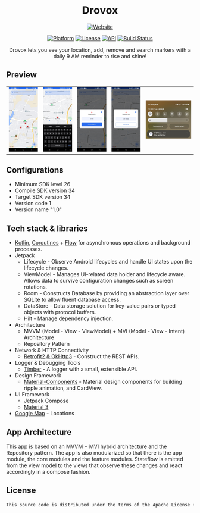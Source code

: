 <h1 align="center">Drovox</h1>

<p align="center"><a href="https://www.drovox.com"><img alt="Website" src="https://img.shields.io/badge/Website-Drovox-white"/></a> </p>

<p align="center">
  <a href="https://www.android.com/"><img alt="Platform" src="https://img.shields.io/badge/Platform-Android-green"/></a>
  <a href="https://opensource.org/licenses/Apache-2.0"><img alt="License" src="https://img.shields.io/badge/License-Apache%202.0-blue.svg"/></a>
  <a href="https://android-arsenal.com/api?level=26"><img alt="API" src="https://img.shields.io/badge/API-26%2B-yellow.svg?style=flat"/></a>
  <a href="https://github.com/drovox/actions"><img alt="Build Status" src="https://github.com/drovox/workflows/Build/badge.svg"/></a> 
</p>

<p align="center">Drovox lets you see your location, add, remove and search markers with a daily 9 AM reminder to rise and shine!</p>

## Preview

|            |            |            |            |            |
|------------|------------|------------|------------|------------|
| ![img one](image_1.jpg) | ![img two](image_2.jpg) | ![img three](image_3.jpg) | ![img four](image_4.jpg) | ![img four](image_5.jpg) |

## Configurations
- Minimum SDK level 26
- Compile SDK version 34
- Target SDK version 34
- Version code 1
- Version name "1.0"

## Tech stack & libraries
- [Kotlin](https://kotlinlang.org/), [Coroutines](https://github.com/Kotlin/kotlinx.coroutines) + [Flow](https://kotlin.github.io/kotlinx.coroutines/kotlinx-coroutines-core/kotlinx.coroutines.flow/) for asynchronous operations and background processes.
- Jetpack
  - Lifecycle - Observe Android lifecycles and handle UI states upon the lifecycle changes.
  - ViewModel - Manages UI-related data holder and lifecycle aware. Allows data to survive configuration changes such as screen rotations.
  - Room - Constructs Database by providing an abstraction layer over SQLite to allow fluent database access.
  - DataStore - Data storage solution for key-value pairs or typed objects with protocol buffers.
  - Hilt - Manage dependency injection.
- Architecture
  - MVVM (Model - View - ViewModel) + MVI (Model - View - Intent) Architecture
  - Repository Pattern
- Network & HTTP Connectivity
  - [Retrofit2 & OkHttp3](https://github.com/square/retrofit) - Construct the REST APIs.
- Logger & Debugging Tools
  - [Timber](https://github.com/JakeWharton/timber) - A logger with a small, extensible API.
- Design Framework
  - [Material-Components](https://github.com/material-components/material-components-android) - Material design components for building ripple animation, and CardView.
- UI Framework
  - Jetpack Compose
  - [Material 3]()
- [Google Map](https://mapsplatform.google.com/) - Locations
  
## App Architecture
This app is based on an MVVM + MVI hybrid architecture and the Repository pattern.
The app is also modularized so that there is the app module, the core modules and the feature modules.
Stateflow is emitted from the view model to the views that observe these changes and react accordingly in a compose fashion.

## License
```xml
This source code is distributed under the terms of the Apache License (Version 2.0)
```
